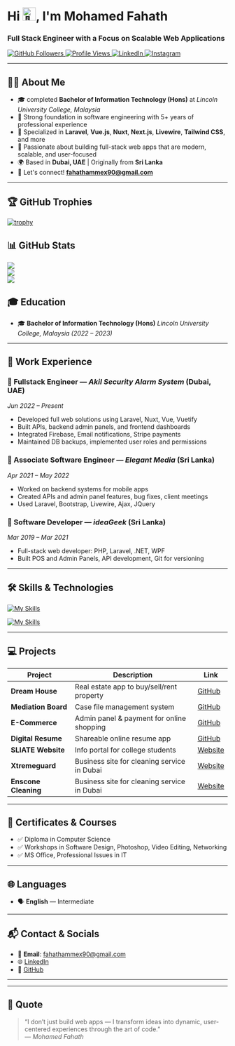 
<!-- # Hey, I'm Mohamed Fahath <img src="https://media.giphy.com/media/hvRJCLFzcasrR4ia7z/giphy.gif" width="5%"> -->
        
<h1 align="left">Hi <img src="https://media.giphy.com/media/hvRJCLFzcasrR4ia7z/giphy.gif" height="30" style="display:inline-block; animation: wave 2s infinite;" alt="👋" />, I'm Mohamed Fahath</h1>

<h3 align="left">Full Stack Engineer with a Focus on Scalable Web Applications</h3>

<p align="left">
  <a href="https://github.com/FahathAMM">
    <img src="https://img.shields.io/github/followers/FahathAMM?label=Follow&style=social" alt="GitHub Followers" />
  </a>
  <a href="https://komarev.com/ghpvc/?username=FahathAMM">
    <img src="https://komarev.com/ghpvc/?username=FahathAMM&color=green" alt="Profile Views" />
  </a>
  <a href="https://www.linkedin.com/in/fahath-mohamed-3ab47416b/" target="_blank">
    <img src="https://img.shields.io/badge/-Mohamed%20Fahath-blue?style=flat-square&logo=linkedin&logoColor=white" alt="LinkedIn" />
  </a>
  <a href="https://www.instagram.com/fahath_9611/" target="_blank">
    <img src="https://img.shields.io/badge/Instagram-%23E4405F.svg?logo=Instagram&logoColor=white" alt="Instagram" />
  </a>
</p>

<!-- <p align="left">
  <img src="https://img.shields.io/badge/Laravel-F72C1F?style=for-the-badge&logo=laravel&logoColor=white" alt="Laravel" />
  <img src="https://img.shields.io/badge/Vue.js-35495E?style=for-the-badge&logo=vue.js&logoColor=4FC08D" alt="Vue.js" />
  <img src="https://img.shields.io/badge/Nuxt.js-00C58E?style=for-the-badge&logo=nuxt.js&logoColor=white" alt="Nuxt.js" />
</p> -->


---

## 🧑‍💻 About Me

- 🎓 completed **Bachelor of Information Technology (Hons)** at *Lincoln University College, Malaysia*
- 🧠 Strong foundation in software engineering with 5+ years of professional experience
- 💼 Specialized in **Laravel**, **Vue.js**, **Nuxt**, **Next.js**, **Livewire**, **Tailwind CSS**, and more
- 🚀 Passionate about building full-stack web apps that are modern, scalable, and user-focused
- 🌍 Based in **Dubai, UAE** | Originally from **Sri Lanka**
- 💬 Let's connect! **fahathammex90@gmail.com**

---

## 🏆 GitHub Trophies
 
[![trophy](https://github-profile-trophy.vercel.app/?username=FahathAMM&theme=darkhub)](https://github.com/ryo-ma/github-profile-trophy)

## 📊 GitHub Stats

<p align="left">
  <img src="https://streak-stats.demolab.com?user=FahathAMM&theme=dark&hide_border=true&border_radius=10" />
  <br />
  <img src="https://github-readme-stats.vercel.app/api?username=FahathAMM&show_icons=true&theme=dark&hide_border=true&border_radius=10" />
  <br />
  <img src="https://github-readme-stats.vercel.app/api/top-langs/?username=FahathAMM&layout=compact&theme=dark&hide_border=true&border_radius=10" />
</p>

## 🎓 Education

- 🎓 **Bachelor of Information Technology (Hons)** 
  *Lincoln University College, Malaysia (2022 – 2023)*  

---

## 💼 Work Experience

### 🔸 Fullstack Engineer — *Akil Security Alarm System* (Dubai, UAE)  
*Jun 2022 – Present*  
- Developed full web solutions using Laravel, Nuxt, Vue, Vuetify  
- Built APIs, backend admin panels, and frontend dashboards  
- Integrated Firebase, Email notifications, Stripe payments  
- Maintained DB backups, implemented user roles and permissions

### 🔸 Associate Software Engineer — *Elegant Media* (Sri Lanka)  
*Apr 2021 – May 2022*  
- Worked on backend systems for mobile apps  
- Created APIs and admin panel features, bug fixes, client meetings  
- Used Laravel, Bootstrap, Livewire, Ajax, JQuery

### 🔸 Software Developer — *ideaGeek* (Sri Lanka)  
*Mar 2019 – Mar 2021*  
- Full-stack web developer: PHP, Laravel, .NET, WPF  
- Built POS and Admin Panels, API development, Git for versioning

---



## 🛠 Skills & Technologies

[![My Skills](https://skillicons.dev/icons?i=php,js,vue,nuxt,nextjs,laravel,livewire,jquery,bootstrap,tailwind,cs,dotnet,html,css,ajax,json)](https://skillicons.dev)

[![My Skills](https://skillicons.dev/icons?i=mysql,postgres,mongodb,git,github,bitbucket,postman,vscode,trello)](https://skillicons.dev)

---

## 💻 Projects

| Project | Description | Link |
|--------|-------------|------|
| **Dream House** | Real estate app to buy/sell/rent property | [GitHub](https://github.com/FahathAMM/dream-house) |
| **Mediation Board** | Case file management system | [GitHub](https://github.com/FahathAMM/mediation-board) |
| **E-Commerce** | Admin panel & payment for online shopping | [GitHub](https://github.com/FahathAMM/e-commerce) |
| **Digital Resume** | Shareable online resume app | [GitHub](https://github.com/FahathAMM/digitel-resume) |
| **SLIATE Website** | Info portal for college students | [Website](http://www.atisam.edu.lk/) |
| **Xtremeguard** | Business site for cleaning service in Dubai | [Website](https://xtremeguard.org/) |
| **Enscone Cleaning** | Business site for cleaning service in Dubai | [Website](https://enscone.com/) |

---

## 📜 Certificates & Courses

- ✅ Diploma in Computer Science  
- ✅ Workshops in Software Design, Photoshop, Video Editing, Networking  
- ✅ MS Office, Professional Issues in IT

---

## 🌐 Languages

- 🗣 **English** — Intermediate  

---

## 📬 Contact & Socials

- 📧 **Email**: fahathammex90@gmail.com  
- 🌐 [LinkedIn](https://www.linkedin.com/in/fahath-mohamed-3ab47416b/)  
- 🐙 [GitHub](https://github.com/FahathAMM/)  

---



---

## 📝 Quote

> “I don’t just build web apps — I transform ideas into dynamic, user-centered experiences through the art of code.”  
> — *Mohamed Fahath*

